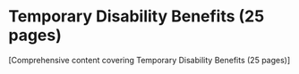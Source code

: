 # Temporary Disability Benefits (25 pages)

[Comprehensive content covering Temporary Disability Benefits (25 pages)]
